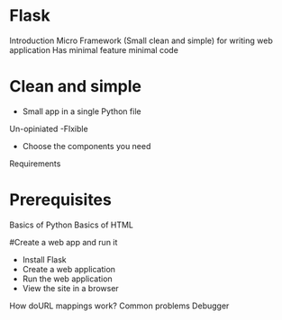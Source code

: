 # Flask 




Introduction
Micro Framework (Small clean and simple) for writing web application 
Has minimal feature
minimal code

# Clean and simple 
- Small app in a single Python file

Un-opiniated -Flxible
- Choose the components you need

Requirements
# Prerequisites
Basics of Python
Basics of HTML

#Create a web app and run it

- Install Flask
- Create a web application
- Run the web application
- View the site in a browser


How doURL mappings work?
Common problems
Debugger
